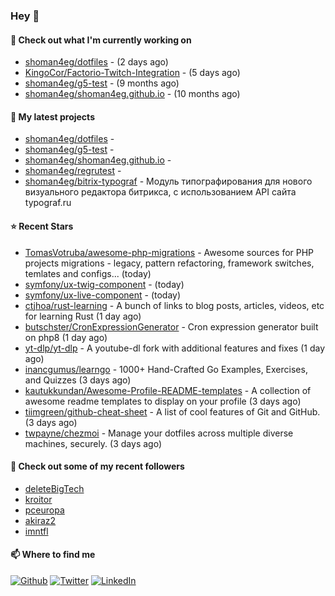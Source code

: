 ### Hey 👋

#### 👷 Check out what I'm currently working on

- [shoman4eg/dotfiles](https://github.com/shoman4eg/dotfiles) -  (2 days ago)
- [KingoCor/Factorio-Twitch-Integration](https://github.com/KingoCor/Factorio-Twitch-Integration) -  (5 days ago)
- [shoman4eg/g5-test](https://github.com/shoman4eg/g5-test) -  (9 months ago)
- [shoman4eg/shoman4eg.github.io](https://github.com/shoman4eg/shoman4eg.github.io) -  (10 months ago)

#### 🌱 My latest projects

- [shoman4eg/dotfiles](https://github.com/shoman4eg/dotfiles) - 
- [shoman4eg/g5-test](https://github.com/shoman4eg/g5-test) - 
- [shoman4eg/shoman4eg.github.io](https://github.com/shoman4eg/shoman4eg.github.io) - 
- [shoman4eg/regrutest](https://github.com/shoman4eg/regrutest) - 
- [shoman4eg/bitrix-typograf](https://github.com/shoman4eg/bitrix-typograf) - Модуль типографирования для нового визуального редактора битрикса, с использованием API сайта typograf.ru

#### ⭐ Recent Stars

- [TomasVotruba/awesome-php-migrations](https://github.com/TomasVotruba/awesome-php-migrations) - Awesome sources for PHP projects migrations - legacy, pattern refactoring, framework switches, temlates and configs... (today)
- [symfony/ux-twig-component](https://github.com/symfony/ux-twig-component) -  (today)
- [symfony/ux-live-component](https://github.com/symfony/ux-live-component) -  (today)
- [ctjhoa/rust-learning](https://github.com/ctjhoa/rust-learning) - A bunch of links to blog posts, articles, videos, etc for learning Rust (1 day ago)
- [butschster/CronExpressionGenerator](https://github.com/butschster/CronExpressionGenerator) - Cron expression generator built on php8 (1 day ago)
- [yt-dlp/yt-dlp](https://github.com/yt-dlp/yt-dlp) - A youtube-dl fork with additional features and fixes (1 day ago)
- [inancgumus/learngo](https://github.com/inancgumus/learngo) - 1000&#43; Hand-Crafted Go Examples, Exercises, and Quizzes (3 days ago)
- [kautukkundan/Awesome-Profile-README-templates](https://github.com/kautukkundan/Awesome-Profile-README-templates) - A collection of awesome readme templates to display on your profile (3 days ago)
- [tiimgreen/github-cheat-sheet](https://github.com/tiimgreen/github-cheat-sheet) - A list of cool features of Git and GitHub. (3 days ago)
- [twpayne/chezmoi](https://github.com/twpayne/chezmoi) - Manage your dotfiles across multiple diverse machines, securely. (3 days ago)

#### 👯 Check out some of my recent followers

- [deleteBigTech](https://github.com/deleteBigTech)
- [kroitor](https://github.com/kroitor)
- [pceuropa](https://github.com/pceuropa)
- [akiraz2](https://github.com/akiraz2)
- [imntfl](https://github.com/imntfl)


#### 📫 Where to find me
<p>
<a href="https://github.com/shoman4eg" target="_blank"><img alt="Github" src="https://img.shields.io/badge/GitHub-%2312100E.svg?&style=for-the-badge&logo=Github&logoColor=white" /></a>
<a href="https://twitter.com/shoman4eg" target="_blank"><img alt="Twitter" src="https://img.shields.io/badge/twitter-%231DA1F2.svg?&style=for-the-badge&logo=twitter&logoColor=white" /></a>
<a href="https://www.linkedin.com/in/artemdubinin/" target="_blank"><img alt="LinkedIn" src="https://img.shields.io/badge/linkedin-%230077B5.svg?&style=for-the-badge&logo=linkedin&logoColor=white" /></a>
</p>
